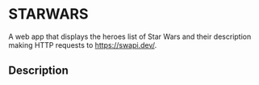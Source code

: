 # STARWARS

A web app that displays the heroes list of Star Wars and their description making HTTP requests to https://swapi.dev/.

## Description


				
